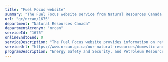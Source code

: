 ```yaml
---
title: "Fuel Focus website"
summary: "The Fuel Focus website service from Natural Resources Canada is not available end-to-end online, according to the GC Service Inventory."
url: "gc/nrcan/1675"
department: "Natural Resources Canada"
departmentAcronym: "nrcan"
serviceId: "1675"
onlineEndtoEnd: 0
serviceDescription: "The Fuel Focus website provides information on retail and wholesale prices for a range of petroleum products including gasoline, diesel, furnace oil and propane.  The data published by Natural Resources Canada (NRCan) is unique in that it is the only weekly Canadian survey that identifies petroleum product prices excluding taxes. The data is collected from across the country with over 60 different cities included in the survey. In addition to the data, a bi-weekly publication, providing analysis of the data is prepared and posted to the website."
serviceUrl: "https://www.nrcan.gc.ca/our-natural-resources/domestic-and-international-markets/transportation-fuel-prices/4593"
programDescription: "Energy Safety and Security, and Petroleum Resources"
---
```

